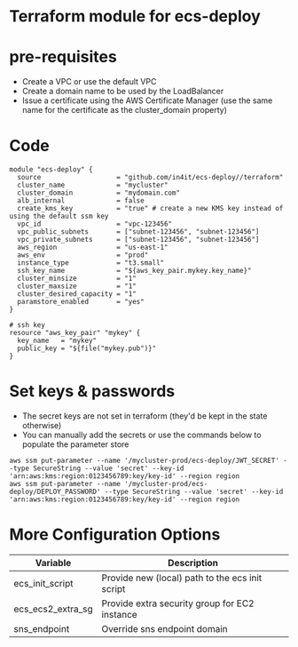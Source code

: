 # Terraform module for ecs-deploy

# pre-requisites
* Create a VPC or use the default VPC
* Create a domain name to be used by the LoadBalancer
* Issue a certificate using the AWS Certificate Manager (use the same name for the certificate as the cluster\_domain property)

# Code

```
module "ecs-deploy" {
  source                   = "github.com/in4it/ecs-deploy//terraform"
  cluster_name             = "mycluster"
  cluster_domain           = "mydomain.com"
  alb_internal             = false
  create_kms_key           = "true" # create a new KMS key instead of using the default ssm key
  vpc_id                   = "vpc-123456"
  vpc_public_subnets       = ["subnet-123456", "subnet-123456"]
  vpc_private_subnets      = ["subnet-123456", "subnet-123456"]
  aws_region               = "us-east-1"
  aws_env                  = "prod"
  instance_type            = "t3.small"
  ssh_key_name             = "${aws_key_pair.mykey.key_name}"
  cluster_minsize          = "1"
  cluster_maxsize          = "1"
  cluster_desired_capacity = "1"
  paramstore_enabled       = "yes"
}

# ssh key
resource "aws_key_pair" "mykey" {
  key_name   = "mykey"
  public_key = "${file("mykey.pub")}"
}
```

# Set keys & passwords

* The secret keys are not set in terraform (they'd be kept in the state otherwise)
* You can manually add the secrets or use the commands below to populate the parameter store

```
aws ssm put-parameter --name '/mycluster-prod/ecs-deploy/JWT_SECRET' --type SecureString --value 'secret' --key-id 'arn:aws:kms:region:0123456789:key/key-id' --region region
aws ssm put-parameter --name '/mycluster-prod/ecs-deploy/DEPLOY_PASSWORD' --type SecureString --value 'secret' --key-id 'arn:aws:kms:region:0123456789:key/key-id' --region region
```

# More Configuration Options
| Variable | Description |
| -------- | ----------- |
| ecs\_init\_script | Provide new (local) path to the ecs init script |
| ecs\_ecs2\_extra\_sg | Provide extra security group for EC2 instance |
| sns\_endpoint | Override sns endpoint domain |
